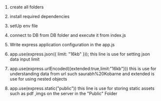 1. create all folders 

2. install required dependencies 

3. setUp env file 

4. connect to DB from DB folder and execute it from index.js

5. Write express application configuration in the app.js

6. app.use(express.json({ limit: "16kb" })); this line is use for setting json data input limit

7. app.use(express.urlEncoded({extended:true,limit:"16kb"})) this is use for understanding data from url such saurabh%20Kobarne and extended is use for using nested objects

8. app.use(express.static("public")) this line is use for storing static assets such as pdf ,imgs on the server in the "Public" Folder
